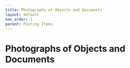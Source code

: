 ```yaml
---
title: Photographs of Objects and Documents 
layout: default
nav_order: 1
parent: Posting Items
---
```


# Photographs of Objects and Documents